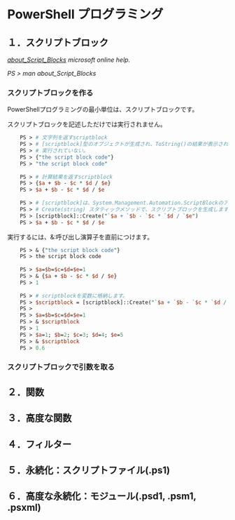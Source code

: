 # PowerShell プログラミング

## １．スクリプトブロック
*[about_Script_Blocks](http://technet.microsoft.com/ja-jp/library/dd315277.aspx) microsoft online help.*

*PS > man about_Script_Blocks*

### スクリプトブロックを作る

PowerShellプログラミングの最小単位は、スクリプトブロックです。

スクリプトブロックを記述しただけでは実行されません。

``` perl
    PS > # 文字列を返すscriptblock
    PS > # [scriptblock]型のオブジェクトが生成され、ToString()の結果が表示されている。
    PS > # 実行されていない。
    PS > {"the script block code"}
    PS > "the script block code"
    
    PS > # 計算結果を返すscriptblock
    PS > {$a + $b - $c * $d / $e}
    PS > $a + $b - $c * $d / $e
    
    PS > # [scriptblock]は、System.Management.Automation.ScriptBlockのアクセラレーター
    PS > # Create(string) スタティックメソッドで、スクリプトブロックを生成します
    PS > [scriptblock]::Create("`$a + `$b - `$c * `$d / `$e")
    PS > $a + $b - $c * $d / $e
```

実行するには、&:呼び出し演算子を直前につけます。

``` perl
    PS > & {"the script block code"}
    PS > the script block code
    
    PS > $a=$b=$c=$d=$e=1
    PS > & {$a + $b - $c * $d / $e}
    PS > 1
    
    PS > # scriptblockを変数に格納します。
    PS > $scriptblock = [scriptblock]::Create("`$a + `$b - `$c * `$d / `$e")
    PS > 
    PS > $a=$b=$c=$d=$e=1
    PS > & $scriptblock
    PS > 1
    PS > $a=1; $b=2; $c=3; $d=4; $e=5
    PS > & $scriptblock
    PS > 0.6
```

### スクリプトブロックで引数を取る

## ２．関数
## ３．高度な関数
## ４．フィルター
## ５．永続化：スクリプトファイル(.ps1)
## ６．高度な永続化：モジュール(.psd1, .psm1, .psxml)

